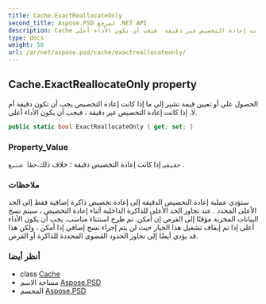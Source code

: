 ```yaml
---
title: Cache.ExactReallocateOnly
second_title: Aspose.PSD لمرجع .NET API
description: Cache ملكية. الحصول على أو تعيين قيمة تشير إلى ما إذا كانت إعادة التخصيص يجب أن تكون دقيقة أم لا. إذا كانت إعادة التخصيص غير دقيقة  فيجب أن يكون الأداء أعلى.
type: docs
weight: 50
url: /ar/net/aspose.psd/cache/exactreallocateonly/
---
```

## Cache.ExactReallocateOnly property

الحصول على أو تعيين قيمة تشير إلى ما إذا كانت إعادة التخصيص يجب أن تكون دقيقة أم لا. إذا كانت إعادة التخصيص غير دقيقة ، فيجب أن يكون الأداء أعلى.

```csharp
public static bool ExactReallocateOnly { get; set; }
```

### Property_Value

`حقيقي` إذا كانت إعادة التخصيص دقيقة ؛ خلاف ذلك،`خطأ شنيع` .

### ملاحظات

ستؤدي عملية إعادة التخصيص الدقيقة إلى إعادة تخصيص ذاكرة إضافية فقط إلى الحد الأعلى المحدد . عند تجاوز الحد الأعلى للذاكرة الداخلية أثناء إعادة التخصيص ، سيتم نسخ البيانات المخزنة مؤقتًا إلى القرص إن أمكن. تم طرح استثناء مناسب. يجب أن يكون الأداء أعلى إذا تم إيقاف تشغيل هذا الخيار حيث لن يتم إجراء نسخ إضافي إذا أمكن ، ولكن هذا قد يؤدي أيضًا إلى تجاوز الحدود القصوى المحددة للذاكرة أو القرص.

### أنظر أيضا

* class [Cache](../)
* مساحة الاسم [Aspose.PSD](../../cache/)
* المجسم [Aspose.PSD](../../../)


